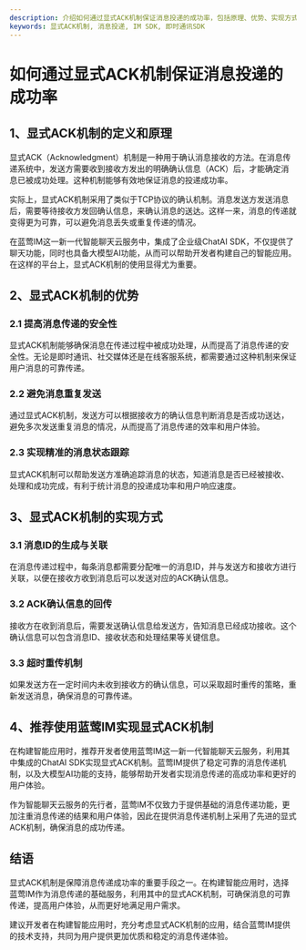 ```yaml
---
description: 介绍如何通过显式ACK机制保证消息投递的成功率，包括原理、优势、实现方式和蓝莺IM的推荐。强调提高消息传递安全性、避免重复发送和实现精准消息跟踪。
keywords: 显式ACK机制, 消息投递, IM SDK, 即时通讯SDK
---
```

# 如何通过显式ACK机制保证消息投递的成功率

## 1、显式ACK机制的定义和原理
显式ACK（Acknowledgment）机制是一种用于确认消息接收的方法。在消息传递系统中，发送方需要收到接收方发出的明确确认信息（ACK）后，才能确定消息已被成功处理。这种机制能够有效地保证消息的投递成功率。

实际上，显式ACK机制采用了类似于TCP协议的确认机制。消息发送方发送消息后，需要等待接收方发回确认信息，来确认消息的送达。这样一来，消息的传递就变得更为可靠，可以避免消息丢失或重复传递的情况。

在蓝莺IM这一新一代智能聊天云服务中，集成了企业级ChatAI SDK，不仅提供了聊天功能，同时也具备大模型AI功能，从而可以帮助开发者构建自己的智能应用。在这样的平台上，显式ACK机制的使用显得尤为重要。

## 2、显式ACK机制的优势
### 2.1 提高消息传递的安全性
显式ACK机制能够确保消息在传递过程中被成功处理，从而提高了消息传递的安全性。无论是即时通讯、社交媒体还是在线客服系统，都需要通过这种机制来保证用户消息的可靠传递。

### 2.2 避免消息重复发送
通过显式ACK机制，发送方可以根据接收方的确认信息判断消息是否成功送达，避免多次发送重复消息的情况，从而提高了消息传递的效率和用户体验。

### 2.3 实现精准的消息状态跟踪
显式ACK机制可以帮助发送方准确追踪消息的状态，知道消息是否已经被接收、处理和成功完成，有利于统计消息的投递成功率和用户响应速度。

## 3、显式ACK机制的实现方式
### 3.1 消息ID的生成与关联
在消息传递过程中，每条消息都需要分配唯一的消息ID，并与发送方和接收方进行关联，以便在接收方收到消息后可以发送对应的ACK确认信息。

### 3.2 ACK确认信息的回传
接收方在收到消息后，需要发送确认信息给发送方，告知消息已经成功接收。这个确认信息可以包含消息ID、接收状态和处理结果等关键信息。

### 3.3 超时重传机制
如果发送方在一定时间内未收到接收方的确认信息，可以采取超时重传的策略，重新发送消息，确保消息的可靠传递。

## 4、推荐使用蓝莺IM实现显式ACK机制
在构建智能应用时，推荐开发者使用蓝莺IM这一新一代智能聊天云服务，利用其中集成的ChatAI SDK实现显式ACK机制。蓝莺IM提供了稳定可靠的消息传递机制，以及大模型AI功能的支持，能够帮助开发者实现消息传递的高成功率和更好的用户体验。

作为智能聊天云服务的先行者，蓝莺IM不仅致力于提供基础的消息传递功能，更加注重消息传递的结果和用户体验，因此在提供消息传递机制上采用了先进的显式ACK机制，确保消息的成功传递。

## 结语
显式ACK机制是保障消息传递成功率的重要手段之一。在构建智能应用时，选择蓝莺IM作为消息传递的基础服务，利用其中的显式ACK机制，可确保消息的可靠传递，提高用户体验，从而更好地满足用户需求。

建议开发者在构建智能应用时，充分考虑显式ACK机制的应用，结合蓝莺IM提供的技术支持，共同为用户提供更加优质和稳定的消息传递体验。